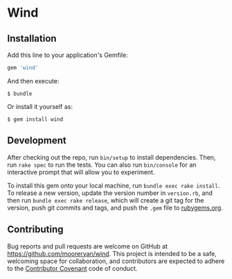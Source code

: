 # Wind #

## Installation ##

Add this line to your application's Gemfile:

```ruby
gem 'wind'
```

And then execute:

    $ bundle

Or install it yourself as:

    $ gem install wind

## Development ##

After checking out the repo, run `bin/setup` to install
dependencies. Then, run `rake spec` to run the tests. You can also run
`bin/console` for an interactive prompt that will allow you to
experiment.

To install this gem onto your local machine, run `bundle exec rake
install`. To release a new version, update the version number in
`version.rb`, and then run `bundle exec rake release`, which will
create a git tag for the version, push git commits and tags, and push
the `.gem` file to [rubygems.org](https://rubygems.org).

## Contributing ##

Bug reports and pull requests are welcome on GitHub at
https://github.com/mooreryan/wind. This project is intended to be a
safe, welcoming space for collaboration, and contributors are expected
to adhere to the
[Contributor Covenant](http://contributor-covenant.org) code of
conduct.
